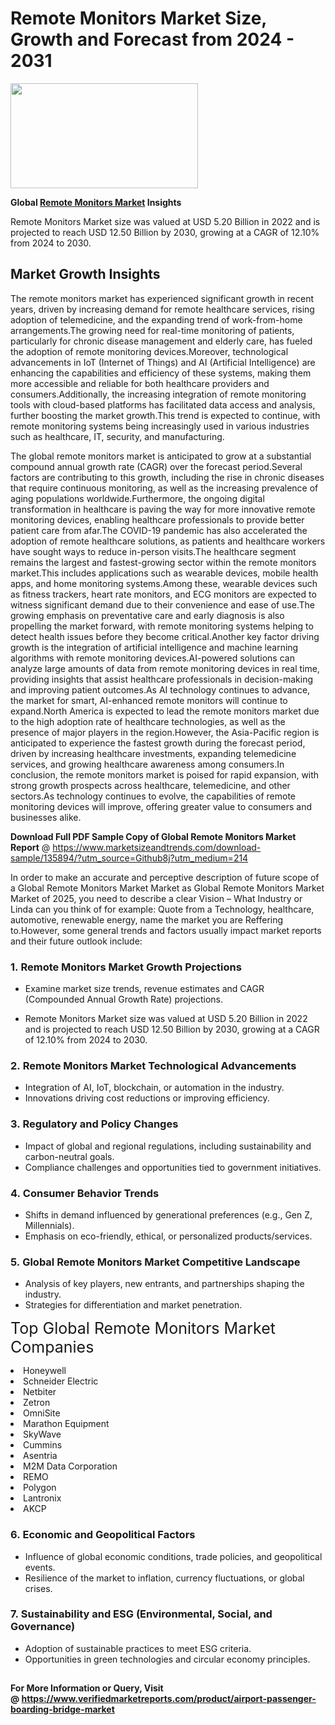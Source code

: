 <H1>Remote Monitors Market Size, Growth and Forecast from 2024 - 2031</H1><img class="aligncenter size-medium wp-image-584254" src="https://thirdeyenews.in/wp-content/uploads/2024/09/Global-Market-Research-300x168.jpeg" alt="" width="300" height="168" /><p><strong>Global&nbsp;<a href="https://www.marketsizeandtrends.com/download-sample/135894/?utm_source=Github8j?utm_medium=214">Remote Monitors Market</a> Insights</strong></p><p>Remote Monitors Market size was valued at USD 5.20 Billion in 2022 and is projected to reach USD 12.50 Billion by 2030, growing at a CAGR of 12.10% from 2024 to 2030.</p><p><h2>Market Growth Insights</h2> <p>The remote monitors market has experienced significant growth in recent years, driven by increasing demand for remote healthcare services, rising adoption of telemedicine, and the expanding trend of work-from-home arrangements.The growing need for real-time monitoring of patients, particularly for chronic disease management and elderly care, has fueled the adoption of remote monitoring devices.Moreover, technological advancements in IoT (Internet of Things) and AI (Artificial Intelligence) are enhancing the capabilities and efficiency of these systems, making them more accessible and reliable for both healthcare providers and consumers.Additionally, the increasing integration of remote monitoring tools with cloud-based platforms has facilitated data access and analysis, further boosting the market growth.This trend is expected to continue, with remote monitoring systems being increasingly used in various industries such as healthcare, IT, security, and manufacturing.</p> <p>The global remote monitors market is anticipated to grow at a substantial compound annual growth rate (CAGR) over the forecast period.Several factors are contributing to this growth, including the rise in chronic diseases that require continuous monitoring, as well as the increasing prevalence of aging populations worldwide.Furthermore, the ongoing digital transformation in healthcare is paving the way for more innovative remote monitoring devices, enabling healthcare professionals to provide better patient care from afar.The COVID-19 pandemic has also accelerated the adoption of remote healthcare solutions, as patients and healthcare workers have sought ways to reduce in-person visits.The healthcare segment remains the largest and fastest-growing sector within the remote monitors market.This includes applications such as wearable devices, mobile health apps, and home monitoring systems.Among these, wearable devices such as fitness trackers, heart rate monitors, and ECG monitors are expected to witness significant demand due to their convenience and ease of use.The growing emphasis on preventative care and early diagnosis is also propelling the market forward, with remote monitoring systems helping to detect health issues before they become critical.Another key factor driving growth is the integration of artificial intelligence and machine learning algorithms with remote monitoring devices.AI-powered solutions can analyze large amounts of data from remote monitoring devices in real time, providing insights that assist healthcare professionals in decision-making and improving patient outcomes.As AI technology continues to advance, the market for smart, AI-enhanced remote monitors will continue to expand.North America is expected to lead the remote monitors market due to the high adoption rate of healthcare technologies, as well as the presence of major players in the region.However, the Asia-Pacific region is anticipated to experience the fastest growth during the forecast period, driven by increasing healthcare investments, expanding telemedicine services, and growing healthcare awareness among consumers.In conclusion, the remote monitors market is poised for rapid expansion, with strong growth prospects across healthcare, telemedicine, and other sectors.As technology continues to evolve, the capabilities of remote monitoring devices will improve, offering greater value to consumers and businesses alike.</p> <p><span class=""><strong>Download Full PDF Sample Copy of Global Remote Monitors Market Report</strong> @ <a href="https://www.marketsizeandtrends.com/download-sample/135894/?utm_source=Github8j?utm_medium=214" target="_blank">https://www.marketsizeandtrends.com/download-sample/135894/?utm_source=Github8j?utm_medium=214</a></span></p><p>In order to make an accurate and perceptive description of future scope of a Global&nbsp;Remote Monitors Market Market as Global&nbsp;Remote Monitors Market Market of 2025, you need to describe a clear Vision &ndash; What Industry or Linda can you think of for example: Quote from a Technology, healthcare, automotive, renewable energy, name the market you are Reffering to.However, some general trends and factors usually impact market reports and their future outlook include:</p><h3>1.&nbsp;<strong>Remote Monitors Market Growth Projections</strong></h3><ul><li>Examine market size trends, revenue estimates and CAGR (Compounded Annual Growth Rate) projections.</li><li><p>Remote Monitors Market size was valued at USD 5.20 Billion in 2022 and is projected to reach USD 12.50 Billion by 2030, growing at a CAGR of 12.10% from 2024 to 2030.</p></li></ul><h3>2.&nbsp;<strong>Remote Monitors Market Technological Advancements</strong></h3><ul><li>Integration of AI, IoT, blockchain, or automation in the industry.</li><li>Innovations driving cost reductions or improving efficiency.</li></ul><h3>3.&nbsp;<strong>Regulatory and Policy Changes</strong></h3><ul><li>Impact of global and regional regulations, including sustainability and carbon-neutral goals.</li><li>Compliance challenges and opportunities tied to government initiatives.</li></ul><h3>4.&nbsp;<strong>Consumer Behavior Trends</strong></h3><ul><li>Shifts in demand influenced by generational preferences (e.g., Gen Z, Millennials).</li><li>Emphasis on eco-friendly, ethical, or personalized products/services.</li></ul><h3>5.&nbsp;<strong>Global Remote Monitors Market Competitive Landscape</strong></h3><ul><li>Analysis of key players, new entrants, and partnerships shaping the industry.</li><li>Strategies for differentiation and market penetration.</li></ul><p data-pm-slice="1 1 []"><span style="color: inherit; font-family: inherit; font-size: 25px;">Top Global Remote Monitors Market Companies</span></p><div class="" data-test-id=""><p><li>Honeywell</li><li> Schneider Electric</li><li> Netbiter</li><li> Zetron</li><li> OmniSite</li><li> Marathon Equipment</li><li> SkyWave</li><li> Cummins</li><li> Asentria</li><li> M2M Data Corporation</li><li> REMO</li><li> Polygon</li><li> Lantronix</li><li> AKCP</li></p></div><h3>6.&nbsp;<strong>Economic and Geopolitical Factors</strong></h3><ul><li>Influence of global economic conditions, trade policies, and geopolitical events.</li><li>Resilience of the market to inflation, currency fluctuations, or global crises.</li></ul><h3>7.&nbsp;<strong>Sustainability and ESG (Environmental, Social, and Governance)</strong></h3><ul><li>Adoption of sustainable practices to meet ESG criteria.</li><li>Opportunities in green technologies and circular economy principles.</li></ul><h2><strong style="font-size: 14px;">For More Information or Query, Visit @&nbsp;</strong><a style="background-color: #ffffff; font-size: 14px;" href="https://www.marketsizeandtrends.com/report/remote-monitors-market/" target="_blank">https://www.verifiedmarketreports.com/product/airport-passenger-boarding-bridge-market</a></h2>